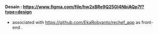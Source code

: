 #### Desain : https://www.figma.com/file/hw2xBRe9Q25GI4NbiAQp7f?type=design
- associated with https://github.com/EkaRobyanto/rechef_app as front-end .